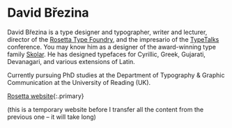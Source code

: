 # David Březina

David Březina is a type designer and typographer, writer and lecturer, director of the [Rosetta Type Foundry](http://rosettatype.com), and the impresario of the [TypeTalks](http://typetalks.org) conference. You may know him as a designer of the award-winning type family [Skolar](http://rosettatype.com/Skolar). He has designed typefaces for Cyrillic, Greek, Gujarati, Devanagari, and various extensions of Latin.

Currently pursuing PhD studies at the Department of Typography & Graphic Communication at the University of Reading (UK).

[Rosetta website](http://rosettatype.com){:.primary}

(this is a temporary website before I transfer all the content from the previous one – it will take long)